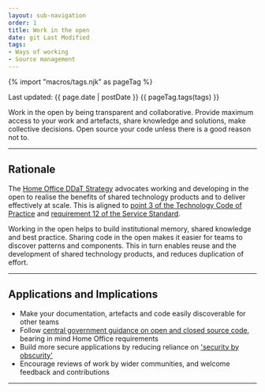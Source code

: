 ```yaml
---
layout: sub-navigation
order: 1
title: Work in the open
date: git Last Modified
tags:
- Ways of working
- Source management
---
```


{% import "macros/tags.njk" as pageTag %}

Last updated: {{ page.date | postDate }}
{{ pageTag.tags(tags)  }}

Work in the open by being transparent and collaborative. Provide maximum access to your work and artefacts, share knowledge and solutions, make collective decisions. Open source your code unless there is a good reason not to.

---

## Rationale

The [Home Office DDaT Strategy](https://www.gov.uk/government/publications/home-office-digital-data-and-technology-strategy-2024/home-office-digital-data-and-technology-strategy-2024) advocates working and developing in the open to realise the benefits of shared technology products and to deliver effectively at scale. This is aligned to [point 3 of the Technology Code of Practice](https://www.gov.uk/guidance/be-open-and-use-open-source) and [requirement 12 of the Service Standard](https://www.gov.uk/service-manual/service-standard/point-12-make-new-source-code-open).

Working in the open helps to build institutional memory, shared knowledge and best practice. Sharing code in the open makes it easier for teams to discover patterns and components. This in turn enables reuse and the development of shared technology products, and reduces duplication of effort.

---

## Applications and Implications

- Make your documentation, artefacts and code easily discoverable for other teams
- Follow [central government guidance on open and closed source code](https://www.gov.uk/service-manual/technology/making-source-code-open-and-reusable), bearing in mind Home Office requirements
- Build more secure applications by reducing reliance on ['security by obscurity'](https://en.wikipedia.org/wiki/Security_through_obscurity)
- Encourage reviews of work by wider communities, and welcome feedback and contributions

---
